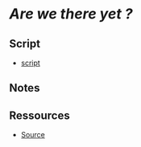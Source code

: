 # *Are we there yet ?*

## Script

- [script](transcript-fr.md)

## Notes

## Ressources

- [Source](https://www.youtube.com/watch?v=ScEPu1cs4l0&t=1s)